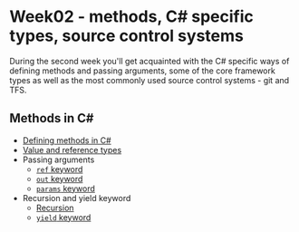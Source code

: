 # Week02 - methods, C# specific types, source control systems #

During the second week you'll get acquainted with the C# specific ways of defining
methods and passing arguments, some of the core framework types as well as the
most commonly used source control systems - git and TFS.

## Methods in C# ##

* [Defining methods in C#](http://www.tutorialspoint.com/csharp/csharp_methods.htm)
* [Value and reference types](https://msdn.microsoft.com/en-us/library/4d43ts61%28v=vs.90%29.aspx)
* Passing arguments
  * [`ref` keyword](https://msdn.microsoft.com/en-us/library/14akc2c7.aspx)
  * [`out` keyword](https://msdn.microsoft.com/en-us/library/t3c3bfhx.aspx)
  * [`params` keyword](https://msdn.microsoft.com/en-us/library/w5zay9db.aspx)
* Recursion and yield keyword
  * [Recursion](https://www.khanacademy.org/computing/computer-science/algorithms/recursive-algorithms/a/recursion)
  * [`yield` keyword](https://msdn.microsoft.com/en-us/library/9k7k7cf0.aspx)
